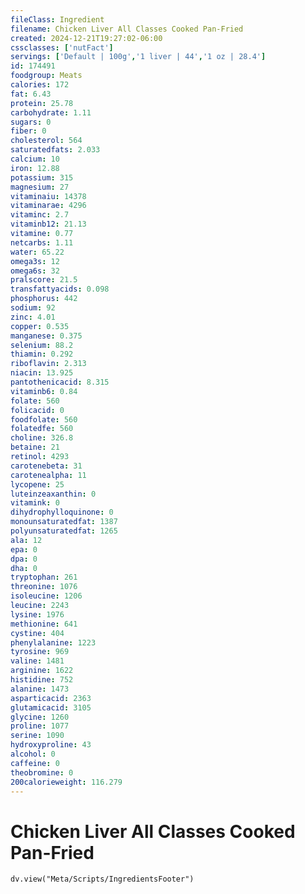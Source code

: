 ```yaml
---
fileClass: Ingredient
filename: Chicken Liver All Classes Cooked Pan-Fried
created: 2024-12-21T19:27:02-06:00
cssclasses: ['nutFact']
servings: ['Default | 100g','1 liver | 44','1 oz | 28.4']
id: 174491
foodgroup: Meats
calories: 172
fat: 6.43
protein: 25.78
carbohydrate: 1.11
sugars: 0
fiber: 0
cholesterol: 564
saturatedfats: 2.033
calcium: 10
iron: 12.88
potassium: 315
magnesium: 27
vitaminaiu: 14378
vitaminarae: 4296
vitaminc: 2.7
vitaminb12: 21.13
vitamine: 0.77
netcarbs: 1.11
water: 65.22
omega3s: 12
omega6s: 32
pralscore: 21.5
transfattyacids: 0.098
phosphorus: 442
sodium: 92
zinc: 4.01
copper: 0.535
manganese: 0.375
selenium: 88.2
thiamin: 0.292
riboflavin: 2.313
niacin: 13.925
pantothenicacid: 8.315
vitaminb6: 0.84
folate: 560
folicacid: 0
foodfolate: 560
folatedfe: 560
choline: 326.8
betaine: 21
retinol: 4293
carotenebeta: 31
carotenealpha: 11
lycopene: 25
luteinzeaxanthin: 0
vitamink: 0
dihydrophylloquinone: 0
monounsaturatedfat: 1387
polyunsaturatedfat: 1265
ala: 12
epa: 0
dpa: 0
dha: 0
tryptophan: 261
threonine: 1076
isoleucine: 1206
leucine: 2243
lysine: 1976
methionine: 641
cystine: 404
phenylalanine: 1223
tyrosine: 969
valine: 1481
arginine: 1622
histidine: 752
alanine: 1473
asparticacid: 2363
glutamicacid: 3105
glycine: 1260
proline: 1077
serine: 1090
hydroxyproline: 43
alcohol: 0
caffeine: 0
theobromine: 0
200calorieweight: 116.279
---
```


# Chicken Liver All Classes Cooked Pan-Fried

```dataviewjs
dv.view("Meta/Scripts/IngredientsFooter")
```